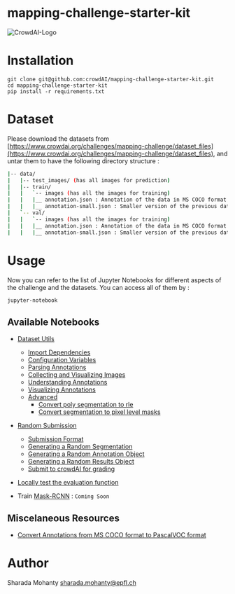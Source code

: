 # mapping-challenge-starter-kit
![CrowdAI-Logo](https://github.com/crowdAI/crowdai/raw/master/app/assets/images/misc/crowdai-logo-smile.svg?sanitize=true)

# Installation
```
git clone git@github.com:crowdAI/mapping-challenge-starter-kit.git
cd mapping-challenge-starter-kit
pip install -r requirements.txt
```

# Dataset
Please download the datasets from [https://www.crowdai.org/challenges/mapping-challenge/dataset_files](https://www.crowdai.org/challenges/mapping-challenge/dataset_files), and untar them to have the following directory structure :

```bash
|-- data/
|   |-- test_images/ (has all images for prediction)
|   |-- train/
|   |   `-- images (has all the images for training)
|   |   |__ annotation.json : Annotation of the data in MS COCO format
|   |   |__ annotation-small.json : Smaller version of the previous dataset
|   `-- val/
|   |   `-- images (has all the images for training)
|   |   |__ annotation.json : Annotation of the data in MS COCO format
|   |   |__ annotation-small.json : Smaller version of the previous dataset
```

# Usage
Now you can refer to the list of Jupyter Notebooks for different aspects of the challenge and the datasets.
You can access all of them by :
```bash
jupyter-notebook
```
## Available Notebooks

* [Dataset Utils](Dataset%20Utils.ipynb)
  * [Import Dependencies](https://render.githubusercontent.com/view/ipynb?commit=a278ab9e505fb136b2eca31cd33487ede51746b2&enc_url=68747470733a2f2f7261772e67697468756275736572636f6e74656e742e636f6d2f63726f776441492f6d617070696e672d6368616c6c656e67652d737461727465722d6b69742f613237386162396535303566623133366232656361333163643333343837656465353137343662322f446174617365742532305574696c732e6970796e623f746f6b656e3d41426768414a4f714861747a6e5a73744d566176645a7077584d6c495a5f6c2d6b733561757972577741253344253344&nwo=crowdAI%2Fmapping-challenge-starter-kit&path=Dataset%20Utils.ipynb#Import-dependencies)
  * [Configuration Variables](https://render.githubusercontent.com/view/ipynb?commit=a278ab9e505fb136b2eca31cd33487ede51746b2&enc_url=68747470733a2f2f7261772e67697468756275736572636f6e74656e742e636f6d2f63726f776441492f6d617070696e672d6368616c6c656e67652d737461727465722d6b69742f613237386162396535303566623133366232656361333163643333343837656465353137343662322f446174617365742532305574696c732e6970796e623f746f6b656e3d41426768414a4f714861747a6e5a73744d566176645a7077584d6c495a5f6c2d6b733561757972577741253344253344&nwo=crowdAI%2Fmapping-challenge-starter-kit&path=Dataset%20Utils.ipynb#Configuration-Variables)
  * [Parsing Annotations](https://render.githubusercontent.com/view/ipynb?commit=a278ab9e505fb136b2eca31cd33487ede51746b2&enc_url=68747470733a2f2f7261772e67697468756275736572636f6e74656e742e636f6d2f63726f776441492f6d617070696e672d6368616c6c656e67652d737461727465722d6b69742f613237386162396535303566623133366232656361333163643333343837656465353137343662322f446174617365742532305574696c732e6970796e623f746f6b656e3d41426768414a4f714861747a6e5a73744d566176645a7077584d6c495a5f6c2d6b733561757972577741253344253344&nwo=crowdAI%2Fmapping-challenge-starter-kit&path=Dataset%20Utils.ipynb#Parsing-the-annotations)
  * [Collecting and Visualizing Images](https://render.githubusercontent.com/view/ipynb?commit=a278ab9e505fb136b2eca31cd33487ede51746b2&enc_url=68747470733a2f2f7261772e67697468756275736572636f6e74656e742e636f6d2f63726f776441492f6d617070696e672d6368616c6c656e67652d737461727465722d6b69742f613237386162396535303566623133366232656361333163643333343837656465353137343662322f446174617365742532305574696c732e6970796e623f746f6b656e3d41426768414a4f714861747a6e5a73744d566176645a7077584d6c495a5f6c2d6b733561757972577741253344253344&nwo=crowdAI%2Fmapping-challenge-starter-kit&path=Dataset%20Utils.ipynb#Collecting-and-Visualizing-Images)
  * [Understanding Annotations](https://render.githubusercontent.com/view/ipynb?commit=a278ab9e505fb136b2eca31cd33487ede51746b2&enc_url=68747470733a2f2f7261772e67697468756275736572636f6e74656e742e636f6d2f63726f776441492f6d617070696e672d6368616c6c656e67652d737461727465722d6b69742f613237386162396535303566623133366232656361333163643333343837656465353137343662322f446174617365742532305574696c732e6970796e623f746f6b656e3d41426768414a4f714861747a6e5a73744d566176645a7077584d6c495a5f6c2d6b733561757972577741253344253344&nwo=crowdAI%2Fmapping-challenge-starter-kit&path=Dataset%20Utils.ipynb#Understanding-Annotations)
  * [Visualizing Annotations](https://render.githubusercontent.com/view/ipynb?commit=a278ab9e505fb136b2eca31cd33487ede51746b2&enc_url=68747470733a2f2f7261772e67697468756275736572636f6e74656e742e636f6d2f63726f776441492f6d617070696e672d6368616c6c656e67652d737461727465722d6b69742f613237386162396535303566623133366232656361333163643333343837656465353137343662322f446174617365742532305574696c732e6970796e623f746f6b656e3d41426768414a4f714861747a6e5a73744d566176645a7077584d6c495a5f6c2d6b733561757972577741253344253344&nwo=crowdAI%2Fmapping-challenge-starter-kit&path=Dataset%20Utils.ipynb#Visualizing-Annotations)
  * [Advanced](https://render.githubusercontent.com/view/ipynb?commit=a278ab9e505fb136b2eca31cd33487ede51746b2&enc_url=68747470733a2f2f7261772e67697468756275736572636f6e74656e742e636f6d2f63726f776441492f6d617070696e672d6368616c6c656e67652d737461727465722d6b69742f613237386162396535303566623133366232656361333163643333343837656465353137343662322f446174617365742532305574696c732e6970796e623f746f6b656e3d41426768414a4f714861747a6e5a73744d566176645a7077584d6c495a5f6c2d6b733561757972577741253344253344&nwo=crowdAI%2Fmapping-challenge-starter-kit&path=Dataset%20Utils.ipynb#Advanced)
    * [Convert poly segmentation to rle](https://render.githubusercontent.com/view/ipynb?commit=a278ab9e505fb136b2eca31cd33487ede51746b2&enc_url=68747470733a2f2f7261772e67697468756275736572636f6e74656e742e636f6d2f63726f776441492f6d617070696e672d6368616c6c656e67652d737461727465722d6b69742f613237386162396535303566623133366232656361333163643333343837656465353137343662322f446174617365742532305574696c732e6970796e623f746f6b656e3d41426768414a4f714861747a6e5a73744d566176645a7077584d6c495a5f6c2d6b733561757972577741253344253344&nwo=crowdAI%2Fmapping-challenge-starter-kit&path=Dataset%20Utils.ipynb#1.-Convert-poly-segmentation-to-rle)
    * [Convert segmentation to pixel level masks](https://render.githubusercontent.com/view/ipynb?commit=a278ab9e505fb136b2eca31cd33487ede51746b2&enc_url=68747470733a2f2f7261772e67697468756275736572636f6e74656e742e636f6d2f63726f776441492f6d617070696e672d6368616c6c656e67652d737461727465722d6b69742f613237386162396535303566623133366232656361333163643333343837656465353137343662322f446174617365742532305574696c732e6970796e623f746f6b656e3d41426768414a4f714861747a6e5a73744d566176645a7077584d6c495a5f6c2d6b733561757972577741253344253344&nwo=crowdAI%2Fmapping-challenge-starter-kit&path=Dataset%20Utils.ipynb#2.-Convert-segmentation-to-pixel-level-masks)
* [Random Submission](Random%20Submission.ipynb)
  * [Submission Format](https://render.githubusercontent.com/view/ipynb?commit=a278ab9e505fb136b2eca31cd33487ede51746b2&enc_url=68747470733a2f2f7261772e67697468756275736572636f6e74656e742e636f6d2f63726f776441492f6d617070696e672d6368616c6c656e67652d737461727465722d6b69742f613237386162396535303566623133366232656361333163643333343837656465353137343662322f446174617365742532305574696c732e6970796e623f746f6b656e3d41426768414a4f714861747a6e5a73744d566176645a7077584d6c495a5f6c2d6b733561757972577741253344253344&nwo=crowdAI%2Fmapping-challenge-starter-kit&path=Random%20Submission.ipynb#Submission-Format)
  * [Generating a Random Segmentation](https://render.githubusercontent.com/view/ipynb?commit=a278ab9e505fb136b2eca31cd33487ede51746b2&enc_url=68747470733a2f2f7261772e67697468756275736572636f6e74656e742e636f6d2f63726f776441492f6d617070696e672d6368616c6c656e67652d737461727465722d6b69742f613237386162396535303566623133366232656361333163643333343837656465353137343662322f446174617365742532305574696c732e6970796e623f746f6b656e3d41426768414a4f714861747a6e5a73744d566176645a7077584d6c495a5f6c2d6b733561757972577741253344253344&nwo=crowdAI%2Fmapping-challenge-starter-kit&path=Random%20Submission.ipynb#Generate-a-random-segmentation)
  * [Generating a Random Annotation Object](https://render.githubusercontent.com/view/ipynb?commit=a278ab9e505fb136b2eca31cd33487ede51746b2&enc_url=68747470733a2f2f7261772e67697468756275736572636f6e74656e742e636f6d2f63726f776441492f6d617070696e672d6368616c6c656e67652d737461727465722d6b69742f613237386162396535303566623133366232656361333163643333343837656465353137343662322f446174617365742532305574696c732e6970796e623f746f6b656e3d41426768414a4f714861747a6e5a73744d566176645a7077584d6c495a5f6c2d6b733561757972577741253344253344&nwo=crowdAI%2Fmapping-challenge-starter-kit&path=Random%20Submission.ipynb#Generate-a-random-annotation-object)
  * [Generating a Random Results Object](https://render.githubusercontent.com/view/ipynb?commit=a278ab9e505fb136b2eca31cd33487ede51746b2&enc_url=68747470733a2f2f7261772e67697468756275736572636f6e74656e742e636f6d2f63726f776441492f6d617070696e672d6368616c6c656e67652d737461727465722d6b69742f613237386162396535303566623133366232656361333163643333343837656465353137343662322f446174617365742532305574696c732e6970796e623f746f6b656e3d41426768414a4f714861747a6e5a73744d566176645a7077584d6c495a5f6c2d6b733561757972577741253344253344&nwo=crowdAI%2Fmapping-challenge-starter-kit&path=Random%20Submission.ipynb#Generate-a-results-object)
  * [Submit to crowdAI for grading](https://render.githubusercontent.com/view/ipynb?commit=a278ab9e505fb136b2eca31cd33487ede51746b2&enc_url=68747470733a2f2f7261772e67697468756275736572636f6e74656e742e636f6d2f63726f776441492f6d617070696e672d6368616c6c656e67652d737461727465722d6b69742f613237386162396535303566623133366232656361333163643333343837656465353137343662322f446174617365742532305574696c732e6970796e623f746f6b656e3d41426768414a4f714861747a6e5a73744d566176645a7077584d6c495a5f6c2d6b733561757972577741253344253344&nwo=crowdAI%2Fmapping-challenge-starter-kit&path=Random%20Submission.ipynb#Submit-to-crowdAI-for-grading)

* [Locally test the evaluation function](https://github.com/crowdAI/mapping-challenge-starter-kit/blob/master/Local%20Evaluation.ipynb)   

* Train [Mask-RCNN](https://arxiv.org/abs/1703.06870) : `Coming Soon`

## Miscelaneous Resources
* [Convert Annotations from MS COCO format to PascalVOC format](https://github.com/CasiaFan/Dataset_to_VOC_converter/blob/master/anno_coco2voc.py)

# Author   
Sharada Mohanty <sharada.mohanty@epfl.ch>
